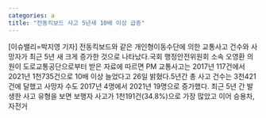 ```yaml
---
categories: a
title: "전동킥보드 사고 5년새 10배 이상 급증"
---
```

[이슈밸리=박지영 기자] 전동킥보드와 같은 개인형이동수단에 의한 교통사고 건수와 사망자가 최근 5년 새 크게 증가한 것으로 나타났다.국회 행정안전위원회 소속 오영환 의원이 도로교통공단으로부터 받은 자료에 따르면 PM 교통사고는 2017년 117건에서 2021년 1천735건으로 10배 이상 늘었다고 26일 밝혔다.5년간 총 사고 건수는 3천421건에 달했고 사망자 수도 2017년 4명에서 2021년 19명으로 증가했다. 최근 5년 간 발생한 사고 유형을 보면 보행자 사고가 1천191건(34.8%)으로 가장 많았고 이어 승용차, 자전거